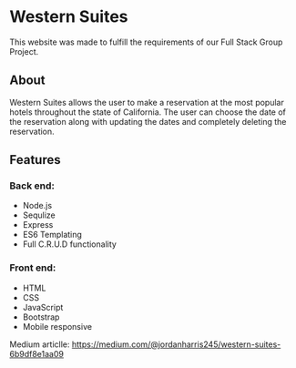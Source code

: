 
# Western Suites

This website was made to fulfill the requirements of our Full Stack Group Project.

## About

Western Suites allows the user to make a reservation at the most popular hotels throughout the state of California. The user can choose the date of the reservation along with updating the dates and completely deleting the reservation.





## Features 

### Back end:

- Node.js
- Sequlize
- Express
- ES6 Templating
- Full C.R.U.D functionality

### Front end:
- HTML
- CSS
- JavaScript
- Bootstrap
- Mobile responsive


Medium articlle: https://medium.com/@jordanharris245/western-suites-6b9df8e1aa09
